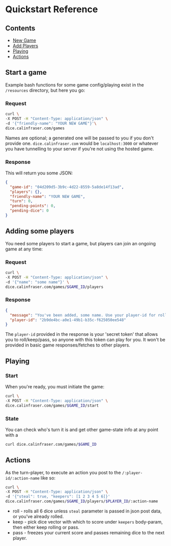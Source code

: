 # Quickstart Reference
## Contents
* [New Game](#start-a-game)
* [Add Players](#adding-some-players)
* [Playing](#playing)
* [Actions](#actions)

## Start a game
Example bash functions for some game config/playing exist in the `/resources` directory, but here you go:

### Request
``` bash
curl \
-X POST -H "Content-Type: application/json" \
-d '{"friendly-name": "YOUR NEW GAME"}'\
dice.calinfraser.com/games
```
Names are optional; a generated one will be passed to you if you don't provide one.
`dice.calinfraser.com` would be `localhost:3000` or whatever you have tunnelling to your server if
you're not using the hosted game.

### Response
This will return you some JSON:

``` JSON
{
  "game-id": "04d209d5-3b9c-4d22-8559-5a8de14f13ad",
  "players": {},
  "friendly-name": "YOUR NEW GAME",
  "turn": 0,
  "pending-points": 0,
  "pending-dice": 0
}
```

## Adding some players
You need some players to start a game, but players can join an ongoing game at any time:
### Request
``` bash
curl \
-X POST -H "Content-Type: application/json" \
-d '{"name": "some name"}' \
dice.calinfraser.com/games/$GAME_ID/players
```
### Response

``` JSON
{
  "message": "You've been added, some name. Use your player-id for rolling/passing.",
  "player-id": "2b9de4bc-a0e1-49b1-b35c-f625050ee548"
}
```
The `player-id` provided in the response is your 'secret token' that allows you to roll/keep/pass, so
anyone with this token can play for you. It won't be provided in basic game responses/fetches to other players.

## Playing
### Start
When you're ready, you must initiate the game:

``` bash
curl \
-X POST -H "Content-Type: application/json" \
dice.calinfraser.com/games/$GAME_ID/start
```

### State
You can check who's turn it is and get other game-state info at any point with a

``` bash
curl dice.calinfraser.com/games/$GAME_ID
```

## Actions
As the turn-player, to execute an action you post to the `/:player-id/:action-name` like so:

``` bash
curl \
-X POST -H "Content-Type: application/json" \
-d '{"steal": true, "keepers": [1 2 3 4 5 6]}'
dice.calinfraser.com/games/$GAME_ID/players/$PLAYER_ID/:action-name
```

* roll - rolls all 6 dice unless `steal` parameter is passed in json post data, or you've already rolled.
* keep - pick dice vector with which to score under `keepers` body-param, then either keep rolling or pass.
* pass - freezes your current score and passes remaining dice to the next player.
